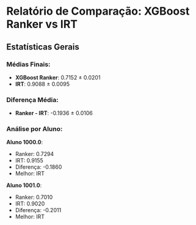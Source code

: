 
# Relatório de Comparação: XGBoost Ranker vs IRT

## Estatísticas Gerais

### Médias Finais:
- **XGBoost Ranker**: 0.7152 ± 0.0201
- **IRT**: 0.9088 ± 0.0095

### Diferença Média:
- **Ranker - IRT**: -0.1936 ± 0.0106

### Análise por Aluno:

**Aluno 1000.0**:
- Ranker: 0.7294
- IRT: 0.9155
- Diferença: -0.1860
- Melhor: IRT

**Aluno 1001.0**:
- Ranker: 0.7010
- IRT: 0.9020
- Diferença: -0.2011
- Melhor: IRT
